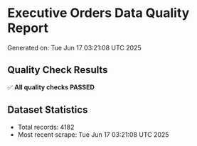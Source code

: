 # Executive Orders Data Quality Report
Generated on: Tue Jun 17 03:21:08 UTC 2025

## Quality Check Results
✅ **All quality checks PASSED**

## Dataset Statistics
- Total records: 4182
- Most recent scrape: Tue Jun 17 03:21:08 UTC 2025
